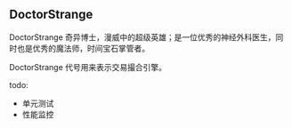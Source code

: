 ## DoctorStrange

DoctorStrange 奇异博士，漫威中的超级英雄；是一位优秀的神经外科医生，同时也是优秀的魔法师，时间宝石掌管者。

DoctorStrange 代号用来表示交易撮合引擎。

todo:

- 单元测试
- 性能监控


